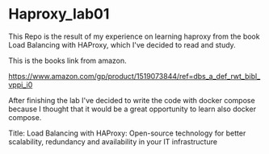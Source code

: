 # Haproxy_lab01

This Repo is the result of my experience on learning haproxy from the book Load Balancing with HAProxy, which I've decided to read and study. 

This is the books link from amazon.

https://www.amazon.com/gp/product/1519073844/ref=dbs_a_def_rwt_bibl_vppi_i0


After finishing the lab I've decided to write the code with docker compose because I  thought that it would be a great opportunity to learn also docker compose.


Title: Load Balancing with HAProxy: Open-source technology for better scalability, redundancy and availability in your IT infrastructure
